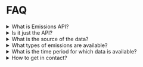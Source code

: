 FAQ
===

<details>
<summary>
What is Emissions API?
</summary>

Emissions API is a service providing a REST interface to easily access satellite-based emissions data from the European Space Agency's Sentinel-5P satellite.
Use the [Swagger UI](https://api.emissions-api.org/ui/) to get an overview of the interface and to submit test requests.
</details>


<details>
<summary>
Is it just the API?
</summary>

In addition to the API, you will find a few additional useful tools on our [GitHub organization page](https://github.com/emissions-api)
- [sentinel5dl](https://github.com/emissions-api/sentinel5dl">sentinel5dl) automates downloads from the ESA archives
- [sentinel5algorithm](https://github.com/emissions-api/sentinel5algorithms) provides several methods for working with and processing the data files
</details>

<details>
<summary>
What is the source of the data?
</summary>

Data source is the [European Space Agency's](https://www.esa.int) satellite [Sentinel-5P](https://esa.int/Applications/Observing_the_Earth/Copernicus/Sentinel-5P).
</details>

<details>
<summary>
What types of emissions are available?
</summary>

Right now, Emissions API serves carbon monoxide measurements only.
Several additional data products are available any may find their way into our API in the future.
A few examples include:

- Ozone (O³)
- Nitrogen dioxide (NO²)
- Sulfur dioxide (SO²)
- Formaldehyde (HCHO)
- Methane (CH⁴)
</details>

<details>
<summary>
What is the time period for which data is available?
</summary>

We currently serve data from January to September 2019.
We are working to extend this to provide data for the full life-span of Sentinel-5P
which is planned for 7.5 years after its launch in December 2017.
</details>

<details>
<summary>
How to get in contact?
</summary>
Send us a mail to [info@emissions-api.org](mailto:info@emissions-api.org)
or reach out via
[Twitter](https://twitter.com/emissions_api),
[Mastodon](https://mastodon.social/@emissions_api) or
[GitHub](https://github.com/emissions-api)
</details>
